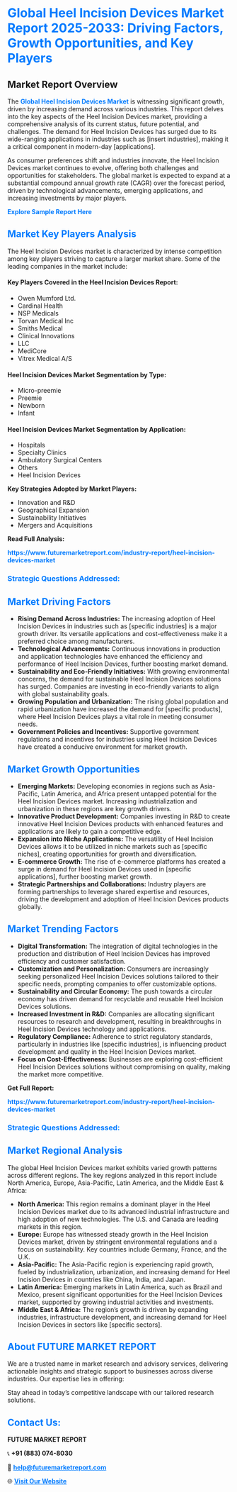 <h1 style="color: #007BFF;">Global Heel Incision Devices Market Report 2025-2033: Driving Factors, Growth Opportunities, and Key Players</h1>

<section id="overview">
<h2>Market Report Overview</h2>
<p>The <a href="https://www.futuremarketreport.com/industry-report/heel-incision-devices-market" style="color: #007BFF; text-decoration: none;"><strong>Global Heel Incision Devices Market</strong></a> is witnessing significant growth, driven by increasing demand across various industries. This report delves into the key aspects of the Heel Incision Devices market, providing a comprehensive analysis of its current status, future potential, and challenges. The demand for Heel Incision Devices has surged due to its wide-ranging applications in industries such as [insert industries], making it a critical component in modern-day [applications].</p>
<p>As consumer preferences shift and industries innovate, the Heel Incision Devices market continues to evolve, offering both challenges and opportunities for stakeholders. The global market is expected to expand at a substantial compound annual growth rate (CAGR) over the forecast period, driven by technological advancements, emerging applications, and increasing investments by major players.</p>
</section>

<section id="overview">
<p><a href="https://www.futuremarketreport.com/request-sample/reportId=126975" style="color: #007BFF; text-decoration: none;"><strong>Explore Sample Report Here</strong></a></p>
</section>

<section id="key-players">
<h2 style="color: #007BFF;">Market Key Players Analysis</h2>
<p>The Heel Incision Devices market is characterized by intense competition among key players striving to capture a larger market share. Some of the leading companies in the market include:</p>
<h4>Key Players Covered in the Heel Incision Devices Report:</h4>
<ul><li>Owen Mumford Ltd.</li><li>Cardinal Health</li><li>NSP Medicals</li><li>Torvan Medical Inc</li><li>Smiths Medical</li><li>Clinical Innovations</li><li>LLC</li><li>MediCore</li><li>Vitrex Medical A/S</li></ul>
<h4>Heel Incision Devices Market Segmentation by Type:</h4>
<ul><li>Micro-preemie</li><li>Preemie</li><li>Newborn</li><li>Infant</li></ul>

<h4>Heel Incision Devices Market Segmentation by Application:</h4>
<ul><li>Hospitals</li><li>Specialty Clinics</li><li>Ambulatory Surgical Centers</li><li>Others</li><li>Heel Incision Devices</li></ul>
<p><strong>Key Strategies Adopted by Market Players:</strong></p>
<ul>
<li>Innovation and R&D</li>
<li>Geographical Expansion</li>
<li>Sustainability Initiatives</li>
<li>Mergers and Acquisitions</li>
</ul>
</section>

<section>
<p><strong>Read Full Analysis: </strong></p><a href="https://www.futuremarketreport.com/industry-report/heel-incision-devices-market" style="color: #007BFF; text-decoration: none;"><strong>https://www.futuremarketreport.com/industry-report/heel-incision-devices-market</strong></a>
<h3 style="color: #007BFF;">Strategic Questions Addressed:</h3>
</section>

<section id="driving-factors">
<h2 style="color: #007BFF;">Market Driving Factors</h2>
<ul>
<li><strong>Rising Demand Across Industries:</strong> The increasing adoption of Heel Incision Devices in industries such as [specific industries] is a major growth driver. Its versatile applications and cost-effectiveness make it a preferred choice among manufacturers.</li>
<li><strong>Technological Advancements:</strong> Continuous innovations in production and application technologies have enhanced the efficiency and performance of Heel Incision Devices, further boosting market demand.</li>
<li><strong>Sustainability and Eco-Friendly Initiatives:</strong> With growing environmental concerns, the demand for sustainable Heel Incision Devices solutions has surged. Companies are investing in eco-friendly variants to align with global sustainability goals.</li>
<li><strong>Growing Population and Urbanization:</strong> The rising global population and rapid urbanization have increased the demand for [specific products], where Heel Incision Devices plays a vital role in meeting consumer needs.</li>
<li><strong>Government Policies and Incentives:</strong> Supportive government regulations and incentives for industries using Heel Incision Devices have created a conducive environment for market growth.</li>
</ul>
</section>

<section id="growth-opportunities">
<h2 style="color: #007BFF;">Market Growth Opportunities</h2>
<ul>
<li><strong>Emerging Markets:</strong> Developing economies in regions such as Asia-Pacific, Latin America, and Africa present untapped potential for the Heel Incision Devices market. Increasing industrialization and urbanization in these regions are key growth drivers.</li>
<li><strong>Innovative Product Development:</strong> Companies investing in R&D to create innovative Heel Incision Devices products with enhanced features and applications are likely to gain a competitive edge.</li>
<li><strong>Expansion into Niche Applications:</strong> The versatility of Heel Incision Devices allows it to be utilized in niche markets such as [specific niches], creating opportunities for growth and diversification.</li>
<li><strong>E-commerce Growth:</strong> The rise of e-commerce platforms has created a surge in demand for Heel Incision Devices used in [specific applications], further boosting market growth.</li>
<li><strong>Strategic Partnerships and Collaborations:</strong> Industry players are forming partnerships to leverage shared expertise and resources, driving the development and adoption of Heel Incision Devices products globally.</li>
</ul>
</section>

<section id="trending-factors">
<h2 style="color: #007BFF;">Market Trending Factors</h2>
<ul>
<li><strong>Digital Transformation:</strong> The integration of digital technologies in the production and distribution of Heel Incision Devices has improved efficiency and customer satisfaction.</li>
<li><strong>Customization and Personalization:</strong> Consumers are increasingly seeking personalized Heel Incision Devices solutions tailored to their specific needs, prompting companies to offer customizable options.</li>
<li><strong>Sustainability and Circular Economy:</strong> The push towards a circular economy has driven demand for recyclable and reusable Heel Incision Devices solutions.</li>
<li><strong>Increased Investment in R&D:</strong> Companies are allocating significant resources to research and development, resulting in breakthroughs in Heel Incision Devices technology and applications.</li>
<li><strong>Regulatory Compliance:</strong> Adherence to strict regulatory standards, particularly in industries like [specific industries], is influencing product development and quality in the Heel Incision Devices market.</li>
<li><strong>Focus on Cost-Effectiveness:</strong> Businesses are exploring cost-efficient Heel Incision Devices solutions without compromising on quality, making the market more competitive.</li>
</ul>
</section>

<section>
<p><strong>Get Full Report: </strong></p><a href="https://www.futuremarketreport.com/industry-report/heel-incision-devices-market" style="color: #007BFF; text-decoration: none;"><strong>https://www.futuremarketreport.com/industry-report/heel-incision-devices-market</strong></a>
<h3 style="color: #007BFF;">Strategic Questions Addressed:</h3>
</section>


<section id="regional-analysis">
<h2 style="color: #007BFF;">Market Regional Analysis</h2>
<p>The global Heel Incision Devices market exhibits varied growth patterns across different regions. The key regions analyzed in this report include North America, Europe, Asia-Pacific, Latin America, and the Middle East & Africa:</p>
<ul>
<li><strong>North America:</strong> This region remains a dominant player in the Heel Incision Devices market due to its advanced industrial infrastructure and high adoption of new technologies. The U.S. and Canada are leading markets in this region.</li>
<li><strong>Europe:</strong> Europe has witnessed steady growth in the Heel Incision Devices market, driven by stringent environmental regulations and a focus on sustainability. Key countries include Germany, France, and the U.K.</li>
<li><strong>Asia-Pacific:</strong> The Asia-Pacific region is experiencing rapid growth, fueled by industrialization, urbanization, and increasing demand for Heel Incision Devices in countries like China, India, and Japan.</li>
<li><strong>Latin America:</strong> Emerging markets in Latin America, such as Brazil and Mexico, present significant opportunities for the Heel Incision Devices market, supported by growing industrial activities and investments.</li>
<li><strong>Middle East & Africa:</strong> The region’s growth is driven by expanding industries, infrastructure development, and increasing demand for Heel Incision Devices in sectors like [specific sectors].</li>
</ul>
</section>

<footer>
<h2 style="color: #007BFF;">About FUTURE MARKET REPORT</h2>
<p>We are a trusted name in market research and advisory services, delivering actionable insights and strategic support to businesses across diverse industries. Our expertise lies in offering:</p>

<p>Stay ahead in today’s competitive landscape with our tailored research solutions.</p>

<h2 style="color: #007BFF;">Contact Us:</h2>
<p><strong>FUTURE MARKET REPORT</strong></p>
<p>📞 <strong>+91 (883) 074-8030</strong></p>
<p>📧 <strong><a href="mailto:help@futuremarketreport.com" style="color: #007BFF;">help@futuremarketreport.com</a></strong></p>
<p>🌐 <strong><a href="https://www.futuremarketreport.com/" style="color: #007BFF;">Visit Our Website</a></strong></p>
</footer>